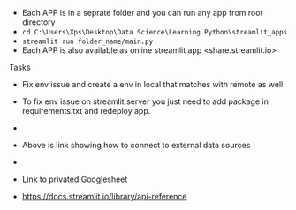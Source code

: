- Each APP is in a seprate folder and you can run any app from root directory
- `cd C:\Users\Xps\Desktop\Data Science\Learning Python\streamlit_apps`
- `streamlit run folder_name/main.py`
- Each APP is also available as online streamlit app <share.streamlit.io>

Tasks
- Fix env issue and create a env in local that matches with remote as well
- To fix env issue on streamlit server you just need to add package in requirements.txt and redeploy app.


- <link https://docs.streamlit.io/knowledge-base/tutorials/databases/private-gsheet>
- Above is link showing how to connect to external data sources

- <link https://docs.google.com/spreadsheets/d/1TdMoSOCtjg9WBY4HIa85ff_EnLsw0ndvN4b6kDPbBjg/edit#gid=0>
- Link to privated Googlesheet

- <https://docs.streamlit.io/library/api-reference>